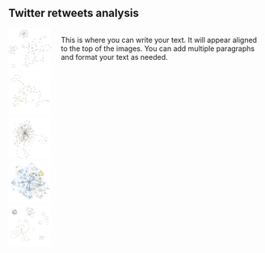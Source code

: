 ## Twitter retweets analysis

<div style="display: flex; align-items: flex-start;">
  <div>
    <img src="images/bard.png" width="100"><br>
    <img src="images/ChinaSpyBalloon.png" width="100"><br>
    <img src="images/Eurovision.png" width="100"><br>
    <img src="images/NursesStrike.png"" width="100"><br>
    <img src="images/SixNations.png" width="100">
  </div>
  <div style="margin-left: 20px; max-width: 400px;">
    <p>
      This is where you can write your text. It will appear aligned to the top of the images.
      You can add multiple paragraphs and format your text as needed.
    </p>
  </div>
</div>

